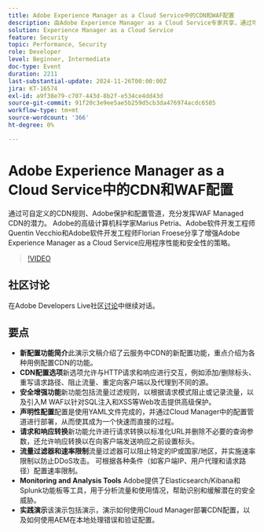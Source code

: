 ```yaml
---
title: Adobe Experience Manager as a Cloud Service中的CDN和WAF配置
description: 由Adobe Experience Manager as a Cloud Service专家共享，通过可自定义的CDN规则、WAF保护和配置管道来增强Adobe应用程序的性能和安全性。
solution: Experience Manager as a Cloud Service
feature: Security
topic: Performance, Security
role: Developer
level: Beginner, Intermediate
doc-type: Event
duration: 2211
last-substantial-update: 2024-11-26T00:00:00Z
jira: KT-16574
exl-id: a9f38e79-c707-443d-8b2f-e534ce4dd43d
source-git-commit: 91f20c3e9ee5ae5b259d5cb3da476974acdc6585
workflow-type: tm+mt
source-wordcount: '366'
ht-degree: 0%

---
```


# Adobe Experience Manager as a Cloud Service中的CDN和WAF配置

通过可自定义的CDN规则、Adobe保护和配置管道，充分发挥WAF Managed CDN的潜力。 Adobe的高级计算机科学家Marius Petria、Adobe软件开发工程师Quentin Vecchio和Adobe软件开发工程师Florian Froese分享了增强Adobe Experience Manager as a Cloud Service应用程序性能和安全性的策略。

>[!VIDEO](https://video.tv.adobe.com/v/3440401/?learn=on&enablevpops)

## 社区讨论

在Adobe Developers Live社区[讨论](https://adobe.ly/3O0TyYa)中继续对话。

## 要点

* **新配置功能简介**&#x200B;此演示文稿介绍了云服务中CDN的新配置功能，重点介绍为各种用例配置CDN的功能。
* **CDN配置选项**&#x200B;新选项允许与HTTP请求和响应进行交互，例如添加/删除标头、重写请求路径、阻止流量、重定向客户端以及代理到不同的源。
* **安全增强功能**&#x200B;新功能包括流量过滤规则，以根据请求模式阻止或记录流量，以及引入M WAF以针对SQL注入和XSS等Web攻击提供高级保护。
* **声明性配置**&#x200B;配置是使用YAML文件完成的，并通过Cloud Manager中的配置管道进行部署，从而使其成为一个快速而直接的过程。
* **请求和响应转换**&#x200B;新功能允许进行请求转换以标准化URL并删除不必要的查询参数，还允许响应转换以在向客户端发送响应之前设置标头。
* **流量过滤器和速率限制**&#x200B;流量过滤器可以阻止特定的IP或国家/地区，并实施速率限制以防止DDoS攻击。 可根据各种条件（如客户端IP、用户代理和请求路径）配置速率限制。
* **Monitoring and Analysis Tools** Adobe提供了Elasticsearch/Kibana和Splunk功能板等工具，用于分析流量和使用情况，帮助识别和缓解潜在的安全威胁。
* **实践演示**&#x200B;该演示包括演示，演示如何使用Cloud Manager部署CDN配置，以及如何使用AEM在本地处理错误和验证配置。

